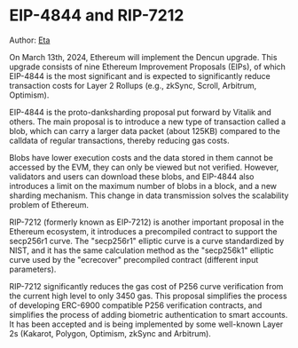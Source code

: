 # EIP-4844 and RIP-7212

Author: [Eta](https://twitter.com/pwhattie)

On March 13th, 2024, Ethereum will implement the Dencun upgrade. This upgrade consists of nine Ethereum Improvement Proposals (EIPs), of which EIP-4844 is the most significant and is expected to significantly reduce transaction costs for Layer 2 Rollups (e.g., zkSync, Scroll, Arbitrum, Optimism).

EIP-4844 is the proto-danksharding proposal put forward by Vitalik and others. The main proposal is to introduce a new type of transaction called a blob, which can carry a larger data packet (about 125KB) compared to the calldata of regular transactions, thereby reducing gas costs.

Blobs have lower execution costs and the data stored in them cannot be accessed by the EVM, they can only be viewed but not verified. However, validators and users can download these blobs, and EIP-4844 also introduces a limit on the maximum number of blobs in a block, and a new sharding mechanism. This change in data transmission solves the scalability problem of Ethereum.

RIP-7212 (formerly known as EIP-7212) is another important proposal in the Ethereum ecosystem, it introduces a precompiled contract to support the secp256r1 curve. The "secp256r1" elliptic curve is a curve standardized by NIST, and it has the same calculation method as the "secp256k1" elliptic curve used by the "ecrecover" precompiled contract (different input parameters).

RIP-7212 significantly reduces the gas cost of P256 curve verification from the current high level to only 3450 gas. This proposal simplifies the process of developing ERC-6900 compatible P256 verification contracts, and simplifies the process of adding biometric authentication to smart accounts. It has been accepted and is being implemented by some well-known Layer 2s (Kakarot, Polygon, Optimism, zkSync and Arbitrum).
